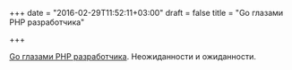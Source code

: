 +++
date = "2016-02-29T11:52:11+03:00"
draft = false
title = "Go глазами PHP разработчика"

+++

<p><a href="http://sobit.me/2016/02/25/go-from-php-engineers-perspective/">Go глазами PHP разработчика</a>. Неожиданности и ожиданности.</p>

